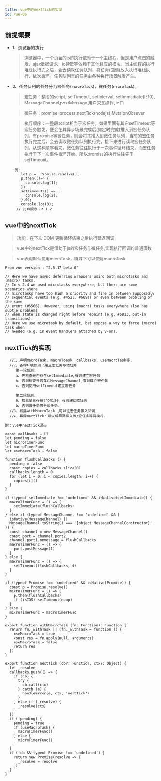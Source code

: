 ```yaml
---
title: vue中的nextTick的实现
id: vue-06
---
```


## 前提概要
- 1、浏览器的执行
  > 浏览器中，一个页面的js的执行依赖于一个主线程，但是用户点击的触发，ajax数据请求，io读取等依赖于其他相应的模块。当主线程的执行堆栈执行完之后，会去读取任务队列，将任务(回调)放入执行堆栈执行，依次循环。任务队列里的任务由各种执行场景触发产生。
- 2、任务队列的任务分为宏任务(macroTask)，微任务(microTask)。
  > 宏任务：整段的script, setTimeout, setInterval, setImmediate(IE10), MessageChannel,postMessage,用户交互操作, io口

  > 微任务：promise, process.nextTick(nodejs),MutaionObsever

  > 执行顺序：一整段script相当于宏任务，如果里面有其它setTimeout等宏任务触发，便会在其异步场景完成后(如定时完成)推入到宏任务队列。有promise等微任务，则会将其推入到微任务队列，当前的宏任务执行完之后，会去读取微任务队列执行完，接下来进行读取宏任务队列。从这种顺序看来，微任务往往执行于一次事件循环结束，而宏任务执行于下一次事件循环开始。所以promise的执行往往先于setTimeout。

  ```
   例：
      let p =  Promise.resolve();
      p.then(()=> {
        console.log(1);
      })
      setTimeout(() => {
        console.log(2);
      },0);
      console.log(3);
    // 打印顺序：3 1 2
  ```

## vue中的nextTick
> 功能：在下次 DOM 更新循环结束之后执行延迟回调

> vue中的nextTick是借助于js的宏任务与微任务,实现执行回调的普通函数

> vue表明默认使用microTask，特殊下可以使用macroTask

```
From vue version : "2.5.17-beta.0"

// Here we have async deferring wrappers using both microtasks and (macro) tasks.
// In < 2.4 we used microtasks everywhere, but there are some scenarios where
// microtasks have too high a priority and fire in between supposedly
// sequential events (e.g. #4521, #6690) or even between bubbling of the same
// event (#6566). However, using (macro) tasks everywhere also has subtle problems
// when state is changed right before repaint (e.g. #6813, out-in transitions).
// Here we use microtask by default, but expose a way to force (macro) task when
// needed (e.g. in event handlers attached by v-on).

```
## nextTick的实现

```
  //1、声明macroTask, macroToask, callbasks, useMacroTask等,
  //2、各种环境侦测下建立宏任务与微任务
     第一轮侦测:
     a、先检查是否存在setImmediate,有则建立宏任务
     b、否则检查是否存在MessageChannel,有则建立宏任务
     c、否则使用setTimeout建立宏任务
    
     第二轮侦测:
     a、检查是否存在promise，有则建立微任务
     b、否则微任务等于宏任务.
  //3、暴露withMacroTask ,可以往宏任务推入回调
  //4、暴露nextTick：可以将回调推入微/宏任务等待执行。
```

```
附：vue中nextTick源码

const callbacks = []
let pending = false
let microTimerFunc
let macroTimerFunc
let useMacroTask = false

function flushCallbacks () {
  pending = false
  const copies = callbacks.slice(0)
  callbacks.length = 0
  for (let i = 0; i < copies.length; i++) {
    copies[i]()
  }
}

if (typeof setImmediate !== 'undefined' && isNative(setImmediate)) {
  macroTimerFunc = () => {
    setImmediate(flushCallbacks)
  }
} else if (typeof MessageChannel !== 'undefined' && (
  isNative(MessageChannel) ||
  MessageChannel.toString() === '[object MessageChannelConstructor]'
)) {
  const channel = new MessageChannel()
  const port = channel.port2
  channel.port1.onmessage = flushCallbacks
  macroTimerFunc = () => {
    port.postMessage(1)
  }
} else {
  macroTimerFunc = () => {
    setTimeout(flushCallbacks, 0)
  }
}

if (typeof Promise !== 'undefined' && isNative(Promise)) {
  const p = Promise.resolve()
  microTimerFunc = () => {
    p.then(flushCallbacks)
    if (isIOS) setTimeout(noop)
  }
} else {
  microTimerFunc = macroTimerFunc
}

export function withMacroTask (fn: Function): Function {
  return fn._withTask || (fn._withTask = function () {
    useMacroTask = true
    const res = fn.apply(null, arguments)
    useMacroTask = false
    return res
  })
}

export function nextTick (cb?: Function, ctx?: Object) {
  let _resolve
  callbacks.push(() => {
    if (cb) {
      try {
        cb.call(ctx)
      } catch (e) {
        handleError(e, ctx, 'nextTick')
      }
    } else if (_resolve) {
      _resolve(ctx)
    }
  })
  if (!pending) {
    pending = true
    if (useMacroTask) {
      macroTimerFunc()
    } else {
      microTimerFunc()
    }
  }
  if (!cb && typeof Promise !== 'undefined') {
    return new Promise(resolve => {
      _resolve = resolve
    })
  }
}
```